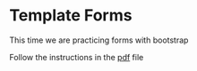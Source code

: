 # Template Forms

This time we are practicing forms with bootstrap

Follow the instructions in the [pdf](https://github.com/Code-the-Dream-School/Front-End-1-Week-4-Assignment/blob/master/F-1week4.pdf) file
